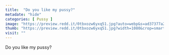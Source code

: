 ```yaml
---
title:  "Do you like my pussy?"
metadate: "hide"
categories: [ Pussy ]
image: "https://preview.redd.it/0tbxozw6yxq51.jpg?auto=webp&s=ad37377a296544954a5fe89d11898c19ff4a631f"
thumb: "https://preview.redd.it/0tbxozw6yxq51.jpg?width=1080&crop=smart&auto=webp&s=32257ffdcbed5104120ab674390782f1308c000a"
visit: ""
---
```

Do you like my pussy?
